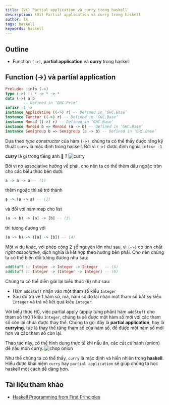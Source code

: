 ```yaml
---
title: (Vi) Partial application và curry trong haskell
description: (Vi) Partial application và curry trong haskell
author: lk
tags: haskell
keywords: haskell
---
```


## Outline
- Function `(->)`, **partial application** và **curry** trong haskell

## Function (->) và partial application

```haskell
Prelude> :info (->)
type (->) :: * -> * -> *
data (->) a b
        -- Defined in ‘GHC.Prim’
infixr -1 ->
instance Applicative ((->) r) -- Defined in ‘GHC.Base’
instance Functor ((->) r) -- Defined in ‘GHC.Base’
instance Monad ((->) r) -- Defined in ‘GHC.Base’
instance Monoid b => Monoid (a -> b) -- Defined in ‘GHC.Base’
instance Semigroup b => Semigroup (a -> b) -- Defined in ‘GHC.Base’
```

Dựa theo *type constructor* của hàm `(->)`, chúng ta có thể thấy được rằng kỹ thuật `curry` là mặc định trong haskell. Bởi vì `(->)` được định nghĩa `infixr -1`

**curry** là gì trong tiếng anh &#129300; ?
<img src="https://images.immediate.co.uk/production/volatile/sites/30/2020/08/113777-0b21d44.jpg" alt="curry">

Bởi vì nó associative hướng về phải, cho nên ta có thể thêm dấu ngoặc tròn cho các biểu thức bên dưới: 

```haskell
a -> a -> a -- (1)
```
thêm ngoặc thì sẽ trở thành 
```haskell
a -> (a -> a) -- (2)
```


và đối với hàm map cho list
```haskell
(a -> b) -> [a] -> [b] -- (3)
```
thì tương đương với
```haskell
(a -> b) -> ([a] -> [b]) -- (4)
```

Một ví dụ khác, với phép cộng 2 số nguyên lớn như sau, vì `(->)` có tính chất *right associative*, dịch nghĩa là kết hợp theo hướng bên phải. Cho nên chúng ta có thể biến đổi tương đương như sau:
```haskell
addStuff :: Integer -> Integer -> Integer   -- (5)
addStuff :: Integer -> (Integer -> Integer) -- (6)
```

Chúng ta có thể diễn giải lại biểu thức (6) như sau:
- Hàm `addStuff` nhận vào một tham số kiểu `Integer`
- Sau đó trả về 1 hàm số, mà, hàm số đó lại nhận một tham số bất kỳ kiểu `Integer` và trả về kết quả kiểu `Integer`.

Với biểu thức (6), việc partial apply (apply từng phần) hàm `addStuff` cho tham số thứ 1 kiểu `Integer`, chúng ta sẽ được một hàm số mới với các tham số còn lại chưa được thay thế. Chúng ta gọi đây là **partial application**, hay là **currying**, tức là thay thế từng tham số của hàm số, để được một hàm số mới hơn và các tham số còn lại.

Thao tác này, có thể hình dung thực tế khi nấu ăn, các cắt củ hành (onion) để nấu món curry.
<img src="https://i.insider.com/61fbfdab40ce96001ab19bf2?width=750&format=jpeg&auto=webp" alt="chop onion">

Như thế chúng ta có thể thấy, `curry` là mặc định và hiển nhiên trong **haskell**. Hiểu được khái niệm `curry` hay `partial application` sẽ giúp chúng ta học haskell một cách dễ dàng hơn.

## Tài liệu tham khảo

- [Haskell Programming from First Principles](https://www.goodreads.com/en/book/show/25587599-haskell-programming-from-first-principles)
